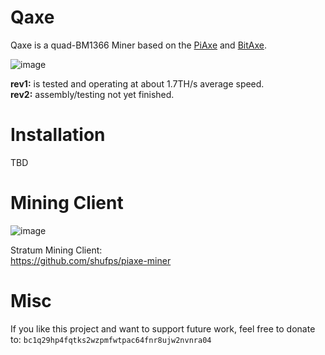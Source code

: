# Qaxe 

Qaxe is a  quad-BM1366 Miner based on the [PiAxe](https://github.com/shufps/piaxe) and [BitAxe](https://github.com/skot/bitaxe/tree/ultra-v1.3).

![image](https://github.com/shufps/qaxe/assets/3079832/4f741daf-940c-4ba4-a477-e8de91f4513c)

**rev1:** is tested and operating at about 1.7TH/s average speed.<br>
**rev2:** assembly/testing not yet finished.<br>

Installation
=============

TBD

Mining Client
=============

![image](https://github.com/shufps/qaxe/assets/3079832/dcb80265-122f-43da-849c-f017fe902d6f)


Stratum Mining Client:<br>
https://github.com/shufps/piaxe-miner

Misc
====
If you like this project and want to support future work, feel free to donate to:
`bc1q29hp4fqtks2wzpmfwtpac64fnr8ujw2nvnra04`
